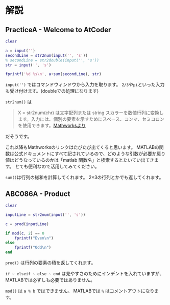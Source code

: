# 解説

## PracticeA - Welcome to AtCoder

```matlab
clear

a = input('')
secondLine = str2num(input('', 's'))
% secondLine = str2double(input('', 's'))
str = input('', 's')

fprintf('%d %s\n', a+sum(secondLine), str)
```

``input('')``
ではコマンドウィンドウから入力を取ります。
``2/3``や``pi``といった入力も受け付けます。(doubleでの処理になります)

``str2num()``
は
> X = str2num(chr) は文字配列または string スカラーを数値行列に変換します。入力には、個別の要素を示すためにスペース、コンマ、セミコロンを使用できます。[Mathworksより](https://jp.mathworks.com/help/matlab/ref/str2num.html:title)

だそうです。

これ以降もMathworksのリンクはたびたび出てくると思います。
MATLABの関数は公式ドキュメントにすべて記されているので、どのような引数が必要か戻り値はどうなっているのかは「matlab 関数名」と検索するとたいてい出てきます。
とても便利なので活用してみてください。

``sum()``は行列の総和を計算してくれます。
2×3の行列とかでも返してくれます。

## ABC086A - Product

```matlab
clear

inputLine = str2num(input('', 's'))

c = prod(inputLine)

if mod(c, 2) == 0
    fprintf("Even\n")
else
    fprintf("Odd\n")
end
```

``prod()``
は行列の要素の積を返してくれます。

``if ~ elseif ~ else ~ end``
は見やすさのためにインデントを入れていますが、MATLABでは必ずしも必要ではありません。


``mod()`` は ``a % b`` ではできません。
MATLABでは ``%`` はコメントアウトになります。



````````